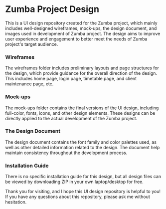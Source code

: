 # Zumba Project Design
This is a UI design repository created for the Zumba project, which mainly includes well-designed wireframes, mock-ups, the design document, and images used in development of Zumba project. The design aims to improve user experience and engagement to better meet the needs of Zumba project's target audience.


### Wireframes
The wireframes folder includes preliminary layouts and page structures for the design, which provide guidance for the overall direction of the design. This includes home page, login page, timetable page, and client maintenance page, etc.
  

### Mock-ups
The mock-ups folder contains the final versions of the UI design, including full-color, fonts, icons, and other design elements. These designs can be directly applied to the actual development of the Zumba project.
  

### The Design Document
The design document contains the font family and color palettes used, as well as other detailed information related to the design. The document help maintain consistency throughout the development process.
  

### Installation Guide
There is no specific installation guide for this design, but all design files can be viewed by downloading ZIP in your own laptop/desktop for free. 

Thank you for visiting, and I hope this UI design repository is helpful to you!
If you have any questions about this repository, please ask me without hesitation.
